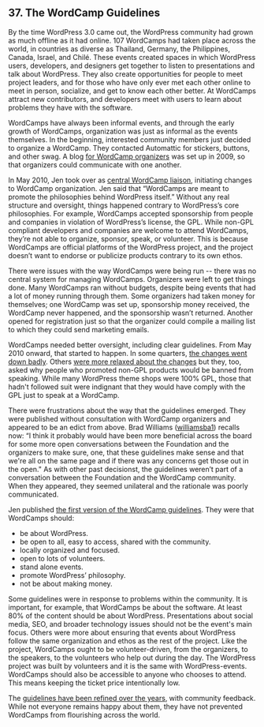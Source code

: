 ## 37. The WordCamp Guidelines

By the time WordPress 3.0 came out, the WordPress community had grown as much offline as it had online. 107 WordCamps had taken place across the world, in countries as diverse as Thailand, Germany, the Philippines, Canada, Israel, and Chilé. These events created spaces in which WordPress users, developers, and designers get together to listen to presentations and talk about WordPress. They also create opportunities for people to meet project leaders, and for those who have only ever met each other online to meet in person, socialize, and get to know each other better. At WordCamps attract new contributors, and developers meet with users to learn about problems they have with the software.

WordCamps have always been informal events, and through the early growth of WordCamps, organization was just as informal as the events themselves. In the beginning, interested community members just decided to organize a WordCamp. They contacted Automattic for stickers, buttons, and other swag. A blog [for WordCamp organizers](http://wordcamphowto.wordpress.com/2009/06/26/hello-welcome-to-this-super-blog/) was set up in 2009, so that organizers could communicate with one another.

In May 2010, Jen took over as [central WordCamp liaison](http://wordcamphowto.wordpress.com/2010/05/19/fyi-im-taking-over-as-central-liaison/), initiating changes to WordCamp organization. Jen said that “WordCamps are meant to promote the philosophies behind WordPress itself.” Without any real structure and oversight, things happened contrary to WordPress’s core philosophies. For example, WordCamps accepted sponsorship from people and companies in violation of WordPress’s license, the GPL. While non-GPL compliant developers and companies are welcome to attend WordCamps, they’re not able to organize, sponsor, speak, or volunteer. This is because WordCamps are official platforms of the WordPress project, and the project doesn’t want to endorse or publicize products contrary to its own ethos.

There were issues with the way WordCamps were being run -- there was no central system for managing WordCamps. Organizers were left to get things done. Many WordCamps ran without budgets, despite being events that had a lot of money running through them. Some organizers had taken money for themselves; one WordCamp was set up, sponsorship money received, the WordCamp never happened, and the sponsorship wasn’t returned. Another opened for registration just so that the organizer could compile a mailing list to which they could send marketing emails. 	

WordCamps needed better oversight, including clear guidelines. From May 2010 onward, that started to happen. In some quarters, [the changes went down badly](http://onefinejay.com/2010/05/19/a-few-questions-on-jane-wells-revised-wordcamp-policies). Others [were more relaxed about the changes](http://www.bloggingpro.com/archives/2010/05/19/wordcamps-need-to-be-gpl-too-now/) but they, too, asked why people who promoted non-GPL products would be banned from speaking. While many WordPress theme shops were 100% GPL, those that hadn't followed suit were indignant that they would have comply with the GPL just to speak at a WordCamp.	

There were frustrations about the way that the guidelines emerged. They were published without consultation with WordCamp organizers and appeared to be an edict from above. Brad Williams ([williamsba1](http://profiles.wordpress.org/williamsba1)) recalls now: “I think it probably would have been more beneficial across the board for some more open conversations between the Foundation and the organizers to make sure, one, that these guidelines make sense and that we're all on the same page and if there was any concerns get those out in the open." As with other past decisionst, the guidelines weren’t part of a conversation between the Foundation and the WordCamp community. When they appeared, they seemed unilateral and the rationale was poorly communicated.

Jen published [the first version of the WordCamp guidelines](https://web.archive.org/web/20100723003529/http://central.wordcamp.org/about/). They were that WordCamps should:
	
- be about WordPress.
- be open to all, easy to access, shared with the community.
- locally organized and focused. 
- open to lots of volunteers.
- stand alone events. 
- promote WordPress’ philosophy. 
- not be about making money.	

Some guidelines were in response to problems within the community. It is important, for example, that WordCamps be about the software. At least 80% of the content should be about WordPress. Presentations about social media, SEO, and broader technology issues should not be the event's main focus. Others were more about ensuring that events about WordPress follow the same organization and ethos as the rest of the project. Like the project, WordCamps ought to be volunteer-driven, from the organizers, to the speakers, to the volunteers who help out during the day. The WordPress project was built by volunteers and it is the same with WordPress-events. WordCamps should also be accessible to anyone who chooses to attend. This means keeping the ticket price intentionally low. 

The [guidelines have been refined over the years](http://plan.wordcamp.org/become-an-organizer/representing-wordpress/), with community feedback. While not everyone remains happy about them, they have not prevented WordCamps from flourishing across the world.	
